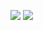![](https://leetcard.jacoblin.cool/Divu_017?theme=unicorn)
![](https://leetcard.jacoblin.cool/Divu_017?theme=light,unicorn)

